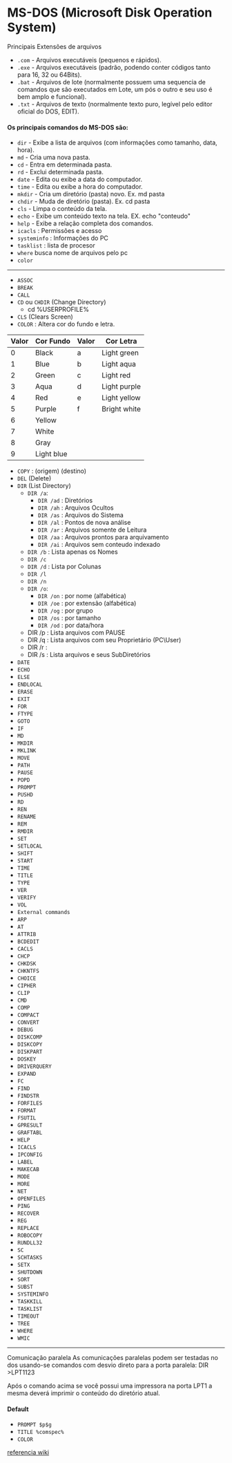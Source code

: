 # MS-DOS (Microsoft Disk Operation System)

Principais Extensões de arquivos
- `.com` - Arquivos executáveis (pequenos e rápidos).
- `.exe` - Arquivos executáveis (padrão, podendo conter códigos tanto para 16, 32 ou 64Bits).
- `.bat` - Arquivos de lote (normalmente possuem uma sequencia de comandos que são executados em Lote, um pós o outro e seu uso é bem amplo e funcional).
- `.txt` - Arquivos de texto (normalmente texto puro, legível pelo editor oficial do DOS, EDIT).


#### Os principais comandos do MS-DOS são:

- `dir` - Exibe a lista de arquivos (com informações como tamanho, data, hora).
- `md` - Cria uma nova pasta.
- `cd` - Entra em determinada pasta.
- `rd` - Exclui determinada pasta.
- `date` - Edita ou exibe a data do computador.
- `time` - Edita ou exibe a hora do computador.
- `mkdir` - Cria um diretório (pasta) novo. Ex. md pasta
- `chdir` - Muda de diretório (pasta). Ex. cd pasta
- `cls` - Limpa o conteúdo da tela.
- `echo` - Exibe um conteúdo texto na tela. EX. echo "conteudo"
- `help` - Exibe a relação completa dos comandos.
- `icacls` : Permissões e acesso
- `systeminfo` : Informações do PC
- `tasklist` : lista de procesor
- `where` busca nome de arquivos pelo pc
- `color`

---- 

- `ASSOC`
- `BREAK`
- `CALL`
- `CD` ou `CHDIR` (Change Directory)
  - cd %USERPROFILE%
- `CLS` (Clears Screen)
- `COLOR` : Altera cor do fundo e letra.

| Valor | Cor Fundo   | Valor |  Cor Letra    |    
|---    |---          | ---   |---            | 
| 0	    | Black       | a	    | Light green   | 
| 1	    | Blue        | b	    | Light aqua    | 
| 2	    | Green       | c	    | Light red     | 
| 3	    | Aqua        | d	    | Light purple  | 
| 4	    | Red         | e	    | Light yellow  | 
| 5	    | Purple      | f	    | Bright white  | 
| 6	    | Yellow      |       |               | 
| 7	    | White       |       |               | 
| 8	    | Gray        |       |               | 
| 9	    | Light blue  |       |               | 

- `COPY` : (origem) (destino)
- `DEL` (Delete)
- `DIR` (List Directory)
  - `DIR /a`:
    - `DIR /ad` : Diretórios
    - `DIR /ah` : Arquivos Ocultos
    - `DIR /as` : Arquivos do Sistema
    - `DIR /al` : Pontos de nova análise
    - `DIR /ar` : Arquivos somente de Leitura
    - `DIR /aa` : Arquivos prontos para arquivamento
    - `DIR /ai` : Arquivos sem conteudo indexado
  - `DIR /b` : Lista apenas os Nomes
  - `DIR /c`
  - `DIR /d` : Lista por Colunas
  - `DIR /l`
  - `DIR /n`
  - `DIR /o`:
    - `DIR /on` : por nome (alfabética)
    - `DIR /oe` : por extensão (alfabética)
    - `DIR /og` : por grupo
    - `DIR /os` : por tamanho
    - `DIR /od` : por data/hora
  - DIR /p : Lista arquivos com PAUSE
  - DIR /q : Lista arquivos com seu Proprietário (PC\User)
  - DIR /r : 
  - DIR /s : Lista arquivos e seus SubDiretórios
- `DATE`
- `ECHO`
- `ELSE`
- `ENDLOCAL`
- `ERASE`
- `EXIT`
- `FOR`
- `FTYPE`
- `GOTO`
- `IF`
- `MD`
- `MKDIR`
- `MKLINK`
- `MOVE`
- `PATH`
- `PAUSE`
- `POPD`
- `PROMPT`
- `PUSHD`
- `RD`
- `REN`
- `RENAME`
- `REM`
- `RMDIR`
- `SET`
- `SETLOCAL`
- `SHIFT`
- `START`
- `TIME`
- `TITLE`
- `TYPE`
- `VER`
- `VERIFY`
- `VOL`
- `External commands`
- `ARP`
- `AT`
- `ATTRIB`
- `BCDEDIT`
- `CACLS`
- `CHCP`
- `CHKDSK`
- `CHKNTFS`
- `CHOICE`
- `CIPHER`
- `CLIP`
- `CMD`
- `COMP`
- `COMPACT`
- `CONVERT`
- `DEBUG`
- `DISKCOMP`
- `DISKCOPY`
- `DISKPART`
- `DOSKEY`
- `DRIVERQUERY`
- `EXPAND`
- `FC`
- `FIND`
- `FINDSTR`
- `FORFILES`
- `FORMAT`
- `FSUTIL`
- `GPRESULT`
- `GRAFTABL`
- `HELP`
- `ICACLS`
- `IPCONFIG`
- `LABEL`
- `MAKECAB`
- `MODE`
- `MORE`
- `NET`
- `OPENFILES`
- `PING`
- `RECOVER`
- `REG`
- `REPLACE`
- `ROBOCOPY`
- `RUNDLL32`
- `SC`
- `SCHTASKS`
- `SETX`
- `SHUTDOWN`
- `SORT`
- `SUBST`
- `SYSTEMINFO`
- `TASKKILL`
- `TASKLIST`
- `TIMEOUT`
- `TREE`
- `WHERE`
- `WMIC`




---- 

Comunicação paralela
As comunicações paralelas podem ser testadas no dos usando-se comandos com desvio direto para a porta paralela: DIR >LPT1123

Após o comando acima se você possui uma impressora na porta LPT1 a mesma deverá imprimir o conteúdo do diretório atual.

#### Default
- `PROMPT $p$g`
- `TITLE %comspec%`
- `COLOR`

[referencia wiki](https://en.wikibooks.org/wiki/Windows_Batch_Scripting)
